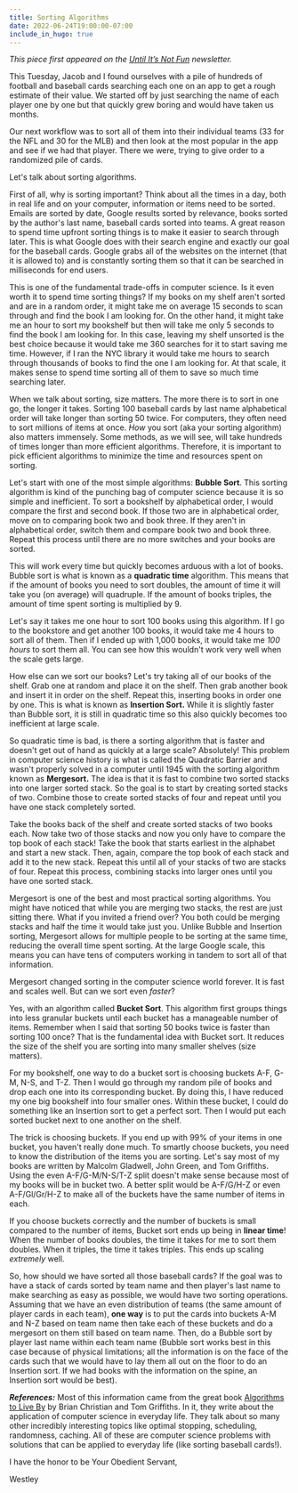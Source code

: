 ```yaml
---
title: Sorting Algorithms
date: 2022-06-24T19:00:00-07:00
include_in_hugo: true
---
```


*This piece first appeared on the [Until It’s Not Fun](https://untilitsnotfun.com/posts/2022-06-24/) newsletter.*

This Tuesday, Jacob and I found ourselves with a pile of hundreds of football and baseball cards searching each one on an app to get a rough estimate of their value. We started off by just searching the name of each player one by one but that quickly grew boring and would have taken us months.

Our next workflow was to sort all of them into their individual teams (33 for the NFL and 30 for the MLB) and then look at the most popular in the app and see if we had that player. There we were, trying to give order to a randomized pile of cards.

Let's talk about sorting algorithms.

First of all, why is sorting important? Think about all the times in a day, both in real life and on your computer, information or items need to be sorted. Emails are sorted by date, Google results sorted by relevance, books sorted by the author's last name, baseball cards sorted into teams. A great reason to spend time upfront sorting things is to make it easier to search through later. This is what Google does with their search engine and exactly our goal for the baseball cards. Google grabs all of the websites on the internet (that it is allowed to) and is constantly sorting them so that it can be searched in milliseconds for end users.

This is one of the fundamental trade-offs in computer science. Is it even worth it to spend time sorting things? If my books on my shelf aren't sorted and are in a random order, it might take me on average 15 seconds to scan through and find the book I am looking for. On the other hand, it might take me an hour to sort my bookshelf but then will take me only 5 seconds to find the book I am looking for. In this case, leaving my shelf unsorted is the best choice because it would take me 360 searches for it to start saving me time. However, if I ran the NYC library it would take me hours to search through thousands of books to find the one I am looking for. At that scale, it makes sense to spend time sorting all of them to save so much time searching later.

When we talk about sorting, size matters. The more there is to sort in one go, the longer it takes. Sorting 100 baseball cards by last name alphabetical order will take longer than sorting 50 twice. For computers, they often need to sort millions of items at once. *How* you sort (aka your sorting algorithm) also matters immensely. Some methods, as we will see, will take hundreds of times longer than more efficient algorithms. Therefore, it is important to pick efficient algorithms to minimize the time and resources spent on sorting.

Let's start with one of the most simple algorithms: **Bubble Sort**. This sorting algorithm is kind of the punching bag of computer science because it is so simple and inefficient. To sort a bookshelf by alphabetical order, I would compare the first and second book. If those two are in alphabetical order, move on to comparing book two and book three. If they aren't in alphabetical order, switch them and compare book two and book three. Repeat this process until there are no more switches and your books are sorted.

This will work every time but quickly becomes arduous with a lot of books. Bubble sort is what is known as a **quadratic time** algorithm. This means that if the amount of books you need to sort doubles, the amount of time it will take you (on average) will quadruple. If the amount of books triples, the amount of time spent sorting is multiplied by 9.

Let's say it takes me one hour to sort 100 books using this algorithm. If I go to the bookstore and get another 100 books, it would take me 4 hours to sort all of them. Then if I ended up with 1,000 books, it would take me *100 hours* to sort them all. You can see how this wouldn't work very well when the scale gets large.

How else can we sort our books? Let's try taking all of our books of the shelf. Grab one at random and place it on the shelf. Then grab another book and insert it in order on the shelf. Repeat this, inserting books in order one by one. This is what is known as **Insertion Sort.** While it is slightly faster than Bubble sort, it is still in quadratic time so this also quickly becomes too inefficient at large scale.

So quadratic time is bad, is there a sorting algorithm that is faster and doesn't get out of hand as quickly at a large scale? Absolutely! This problem in computer science history is what is called the Quadratic Barrier and wasn't properly solved in a computer until 1945 with the sorting algorithm known as **Mergesort.** The idea is that it is fast to combine two sorted stacks into one larger sorted stack. So the goal is to start by creating sorted stacks of two. Combine those to create sorted stacks of four and repeat until you have one stack completely sorted.

Take the books back of the shelf and create sorted stacks of two books each. Now take two of those stacks and now you only have to compare the top book of each stack! Take the book that starts earliest in the alphabet and start a new stack. Then, again, compare the top book of each stack and add it to the new stack. Repeat this until all of your stacks of two are stacks of four. Repeat this process, combining stacks into larger ones until you have one sorted stack.

Mergesort is one of the best and most practical sorting algorithms. You might have noticed that while you are merging two stacks, the rest are just sitting there. What if you invited a friend over? You both could be merging stacks and half the time it would take just you. Unlike Bubble and Insertion sorting, Mergesort allows for multiple people to be sorting at the same time, reducing the overall time spent sorting. At the large Google scale, this means you can have tens of computers working in tandem to sort all of that information.

Mergesort changed sorting in the computer science world forever. It is fast and scales well. But can we sort even *faster*?

Yes, with an algorithm called **Bucket Sort**. This algorithm first groups things into less granular buckets until each bucket has a manageable number of items. Remember when I said that sorting 50 books twice is faster than sorting 100 once? That is the fundamental idea with Bucket sort. It reduces the size of the shelf you are sorting into many smaller shelves (size matters).

For my bookshelf, one way to do a bucket sort is choosing buckets A-F, G-M, N-S, and T-Z. Then I would go through my random pile of books and drop each one into its corresponding bucket. By doing this, I have reduced my one big bookshelf into four smaller ones. Within these bucket, I could do something like an Insertion sort to get a perfect sort. Then I would put each sorted bucket next to one another on the shelf.

The trick is choosing buckets. If you end up with 99% of your items in one bucket, you haven't really done much. To smartly choose buckets, you need to know the distribution of the items you are sorting. Let's say most of my books are written by Malcolm Gladwell, John Green, and Tom Griffiths. Using the even A-F/G-M/N-S/T-Z split doesn't make sense because most of my books will be in bucket two. A better split would be A-F/G/H-Z or even A-F/Gl/Gr/H-Z to make all of the buckets have the same number of items in each.

If you choose buckets correctly and the number of buckets is small compared to the number of items, Bucket sort ends up being in **linear time**! When the number of books doubles, the time it takes for me to sort them doubles. When it triples, the time it takes triples. This ends up scaling *extremely* well.

So, how should we have sorted all those baseball cards? If the goal was to have a stack of cards sorted by team name and then player's last name to make searching as easy as possible, we would have two sorting operations. Assuming that we have an even distribution of teams (the same amount of player cards in each team), **one way** is to put the cards into buckets A-M and N-Z based on team name then take each of these buckets and do a mergesort on them still based on team name. Then, do a Bubble sort by player last name within each team name (Bubble sort works best in this case because of physical limitations; all the information is on the face of the cards such that we would have to lay them all out on the floor to do an Insertion sort. If we had books with the information on the spine, an Insertion sort would be best).

***References:*** Most of this information came from the great book [Algorithms to Live By](https://algorithmstoliveby.com/) by Brian Christian and Tom Griffiths. In it, they write about the application of computer science in everyday life. They talk about so many other incredibly interesting topics like optimal stopping, scheduling, randomness, caching. All of these are computer science problems with solutions that can be applied to everyday life (like sorting baseball cards!).

I have the honor to be Your Obedient Servant,

Westley
